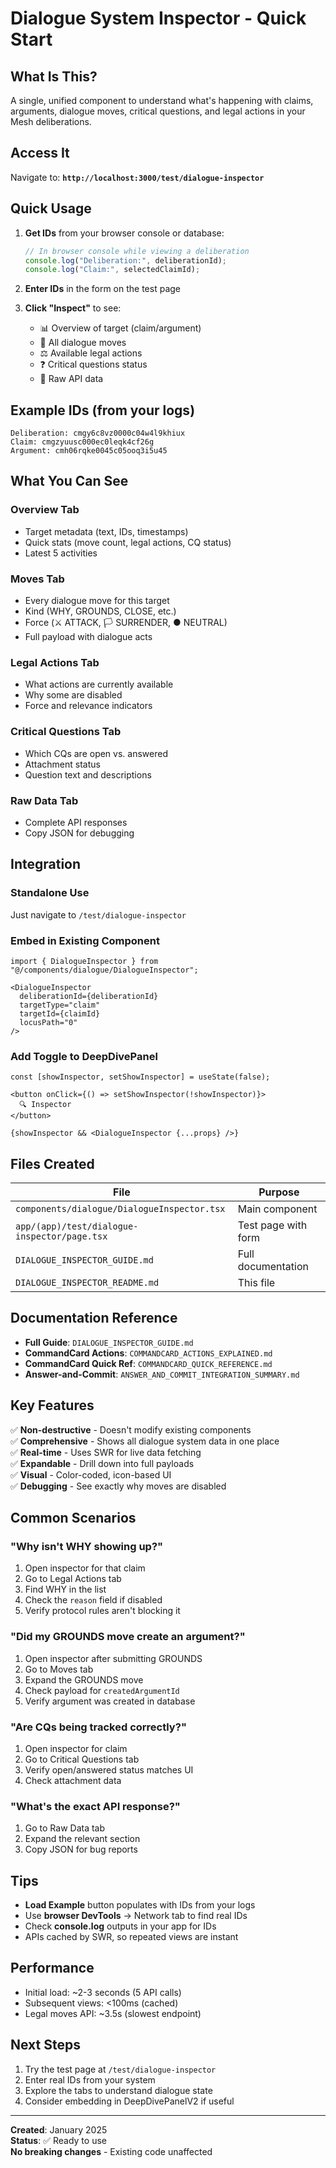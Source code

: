 # Dialogue System Inspector - Quick Start

## What Is This?

A single, unified component to understand what's happening with claims, arguments, dialogue moves, critical questions, and legal actions in your Mesh deliberations.

## Access It

Navigate to: **`http://localhost:3000/test/dialogue-inspector`**

## Quick Usage

1. **Get IDs** from your browser console or database:
   ```javascript
   // In browser console while viewing a deliberation
   console.log("Deliberation:", deliberationId);
   console.log("Claim:", selectedClaimId);
   ```

2. **Enter IDs** in the form on the test page

3. **Click "Inspect"** to see:
   - 📊 Overview of target (claim/argument)
   - 💬 All dialogue moves
   - ⚖️ Available legal actions
   - ❓ Critical questions status
   - 🔧 Raw API data

## Example IDs (from your logs)

```
Deliberation: cmgy6c8vz0000c04w4l9khiux
Claim: cmgzyuusc000ec0leqk4cf26g
Argument: cmh06rqke0045c05ooq3i5u45
```

## What You Can See

### Overview Tab
- Target metadata (text, IDs, timestamps)
- Quick stats (move count, legal actions, CQ status)
- Latest 5 activities

### Moves Tab
- Every dialogue move for this target
- Kind (WHY, GROUNDS, CLOSE, etc.)
- Force (⚔️ ATTACK, 🏳️ SURRENDER, ● NEUTRAL)
- Full payload with dialogue acts

### Legal Actions Tab
- What actions are currently available
- Why some are disabled
- Force and relevance indicators

### Critical Questions Tab
- Which CQs are open vs. answered
- Attachment status
- Question text and descriptions

### Raw Data Tab
- Complete API responses
- Copy JSON for debugging

## Integration

### Standalone Use
Just navigate to `/test/dialogue-inspector`

### Embed in Existing Component
```tsx
import { DialogueInspector } from "@/components/dialogue/DialogueInspector";

<DialogueInspector
  deliberationId={deliberationId}
  targetType="claim"
  targetId={claimId}
  locusPath="0"
/>
```

### Add Toggle to DeepDivePanel
```tsx
const [showInspector, setShowInspector] = useState(false);

<button onClick={() => setShowInspector(!showInspector)}>
  🔍 Inspector
</button>

{showInspector && <DialogueInspector {...props} />}
```

## Files Created

| File | Purpose |
|------|---------|
| `components/dialogue/DialogueInspector.tsx` | Main component |
| `app/(app)/test/dialogue-inspector/page.tsx` | Test page with form |
| `DIALOGUE_INSPECTOR_GUIDE.md` | Full documentation |
| `DIALOGUE_INSPECTOR_README.md` | This file |

## Documentation Reference

- **Full Guide**: `DIALOGUE_INSPECTOR_GUIDE.md`
- **CommandCard Actions**: `COMMANDCARD_ACTIONS_EXPLAINED.md`
- **CommandCard Quick Ref**: `COMMANDCARD_QUICK_REFERENCE.md`
- **Answer-and-Commit**: `ANSWER_AND_COMMIT_INTEGRATION_SUMMARY.md`

## Key Features

✅ **Non-destructive** - Doesn't modify existing components  
✅ **Comprehensive** - Shows all dialogue system data in one place  
✅ **Real-time** - Uses SWR for live data fetching  
✅ **Expandable** - Drill down into full payloads  
✅ **Visual** - Color-coded, icon-based UI  
✅ **Debugging** - See exactly why moves are disabled  

## Common Scenarios

### "Why isn't WHY showing up?"
1. Open inspector for that claim
2. Go to Legal Actions tab
3. Find WHY in the list
4. Check the `reason` field if disabled
5. Verify protocol rules aren't blocking it

### "Did my GROUNDS move create an argument?"
1. Open inspector after submitting GROUNDS
2. Go to Moves tab
3. Expand the GROUNDS move
4. Check payload for `createdArgumentId`
5. Verify argument was created in database

### "Are CQs being tracked correctly?"
1. Open inspector for claim
2. Go to Critical Questions tab
3. Verify open/answered status matches UI
4. Check attachment data

### "What's the exact API response?"
1. Go to Raw Data tab
2. Expand the relevant section
3. Copy JSON for bug reports

## Tips

- **Load Example** button populates with IDs from your logs
- Use **browser DevTools** → Network tab to find real IDs
- Check **console.log** outputs in your app for IDs
- APIs cached by SWR, so repeated views are instant

## Performance

- Initial load: ~2-3 seconds (5 API calls)
- Subsequent views: <100ms (cached)
- Legal moves API: ~3.5s (slowest endpoint)

## Next Steps

1. Try the test page at `/test/dialogue-inspector`
2. Enter real IDs from your system
3. Explore the tabs to understand dialogue state
4. Consider embedding in DeepDivePanelV2 if useful

---

**Created**: January 2025  
**Status**: ✅ Ready to use  
**No breaking changes** - Existing code unaffected
